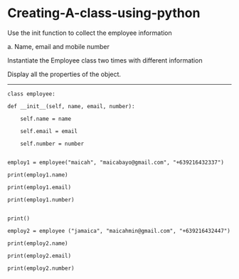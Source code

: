 # Creating-A-class-using-python

Use the init function to collect the employee information

a. Name, email and mobile number

Instantiate the Employee class two times with different information

Display all the properties of the object.

-----------------------------------------------------------------------

    class employee:

    def __init__(self, name, email, number):
    
        self.name = name
        
        self.email = email
        
        self.number = number
        

    employ1 = employee("maicah", "maicabayo@gmail.com", "+639216432337")

    print(employ1.name)

    print(employ1.email)

    print(employ1.number)


    print()

    employ2 = employee ("jamaica", "maicahmin@gmail.com", "+639216432447")

    print(employ2.name)

    print(employ2.email)

    print(employ2.number)
